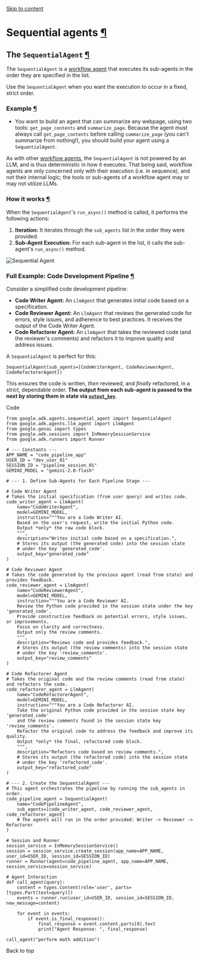 [Skip to content](https://google.github.io/adk-docs/agents/workflow-agents/sequential-agents/#sequential-agents)

# Sequential agents [¶](https://google.github.io/adk-docs/agents/workflow-agents/sequential-agents/\#sequential-agents "Permanent link")

## The `SequentialAgent` [¶](https://google.github.io/adk-docs/agents/workflow-agents/sequential-agents/\#the-sequentialagent "Permanent link")

The `SequentialAgent` is a [workflow agent](https://google.github.io/adk-docs/agents/workflow-agents/) that executes its sub-agents in the order they are specified in the list.

Use the `SequentialAgent` when you want the execution to occur in a fixed, strict order.

### Example [¶](https://google.github.io/adk-docs/agents/workflow-agents/sequential-agents/\#example "Permanent link")

- You want to build an agent that can summarize any webpage, using two tools: `get_page_contents` and `summarize_page`. Because the agent must always call `get_page_contents` before calling `summarize_page` (you can't summarize from nothing!), you should build your agent using a `SequentialAgent`.

As with other [workflow agents](https://google.github.io/adk-docs/agents/workflow-agents/), the `SequentialAgent` is not powered by an LLM, and is thus deterministic in how it executes. That being said, workflow agents are only concerned only with their execution (i.e. in sequence), and not their internal logic; the tools or sub-agents of a workflow agent may or may not utilize LLMs.

### How it works [¶](https://google.github.io/adk-docs/agents/workflow-agents/sequential-agents/\#how-it-works "Permanent link")

When the `SequentialAgent`'s `run_async()` method is called, it performs the following actions:

1. **Iteration:** It iterates through the `sub_agents` list in the order they were provided.
2. **Sub-Agent Execution:** For each sub-agent in the list, it calls the sub-agent's `run_async()` method.

![Sequential Agent](https://google.github.io/adk-docs/assets/sequential-agent.png)

### Full Example: Code Development Pipeline [¶](https://google.github.io/adk-docs/agents/workflow-agents/sequential-agents/\#full-example-code-development-pipeline "Permanent link")

Consider a simplified code development pipeline:

- **Code Writer Agent:** An `LlmAgent` that generates initial code based on a specification.
- **Code Reviewer Agent:** An `LlmAgent` that reviews the generated code for errors, style issues, and adherence to best practices. It receives the output of the Code Writer Agent.
- **Code Refactorer Agent:** An `LlmAgent` that takes the reviewed code (and the reviewer's comments) and refactors it to improve quality and address issues.

A `SequentialAgent` is perfect for this:

```md-code__content
SequentialAgent(sub_agents=[CodeWriterAgent, CodeReviewerAgent, CodeRefactorerAgent])

```

This ensures the code is written, _then_ reviewed, and _finally_ refactored, in a strict, dependable order. **The output from each sub-agent is passed to the next by storing them in state via [`output_key`](https://google.github.io/adk-docs/agents/llm-agents/)**.

Code

```md-code__content
from google.adk.agents.sequential_agent import SequentialAgent
from google.adk.agents.llm_agent import LlmAgent
from google.genai import types
from google.adk.sessions import InMemorySessionService
from google.adk.runners import Runner

# --- Constants ---
APP_NAME = "code_pipeline_app"
USER_ID = "dev_user_01"
SESSION_ID = "pipeline_session_01"
GEMINI_MODEL = "gemini-2.0-flash"

# --- 1. Define Sub-Agents for Each Pipeline Stage ---

# Code Writer Agent
# Takes the initial specification (from user query) and writes code.
code_writer_agent = LlmAgent(
    name="CodeWriterAgent",
    model=GEMINI_MODEL,
    instruction="""You are a Code Writer AI.
    Based on the user's request, write the initial Python code.
    Output *only* the raw code block.
    """,
    description="Writes initial code based on a specification.",
    # Stores its output (the generated code) into the session state
    # under the key 'generated_code'.
    output_key="generated_code"
)

# Code Reviewer Agent
# Takes the code generated by the previous agent (read from state) and provides feedback.
code_reviewer_agent = LlmAgent(
    name="CodeReviewerAgent",
    model=GEMINI_MODEL,
    instruction="""You are a Code Reviewer AI.
    Review the Python code provided in the session state under the key 'generated_code'.
    Provide constructive feedback on potential errors, style issues, or improvements.
    Focus on clarity and correctness.
    Output only the review comments.
    """,
    description="Reviews code and provides feedback.",
    # Stores its output (the review comments) into the session state
    # under the key 'review_comments'.
    output_key="review_comments"
)

# Code Refactorer Agent
# Takes the original code and the review comments (read from state) and refactors the code.
code_refactorer_agent = LlmAgent(
    name="CodeRefactorerAgent",
    model=GEMINI_MODEL,
    instruction="""You are a Code Refactorer AI.
    Take the original Python code provided in the session state key 'generated_code'
    and the review comments found in the session state key 'review_comments'.
    Refactor the original code to address the feedback and improve its quality.
    Output *only* the final, refactored code block.
    """,
    description="Refactors code based on review comments.",
    # Stores its output (the refactored code) into the session state
    # under the key 'refactored_code'.
    output_key="refactored_code"
)

# --- 2. Create the SequentialAgent ---
# This agent orchestrates the pipeline by running the sub_agents in order.
code_pipeline_agent = SequentialAgent(
    name="CodePipelineAgent",
    sub_agents=[code_writer_agent, code_reviewer_agent, code_refactorer_agent]
    # The agents will run in the order provided: Writer -> Reviewer -> Refactorer
)

# Session and Runner
session_service = InMemorySessionService()
session = session_service.create_session(app_name=APP_NAME, user_id=USER_ID, session_id=SESSION_ID)
runner = Runner(agent=code_pipeline_agent, app_name=APP_NAME, session_service=session_service)

# Agent Interaction
def call_agent(query):
    content = types.Content(role='user', parts=[types.Part(text=query)])
    events = runner.run(user_id=USER_ID, session_id=SESSION_ID, new_message=content)

    for event in events:
        if event.is_final_response():
            final_response = event.content.parts[0].text
            print("Agent Response: ", final_response)

call_agent("perform math addition")

```

Back to top